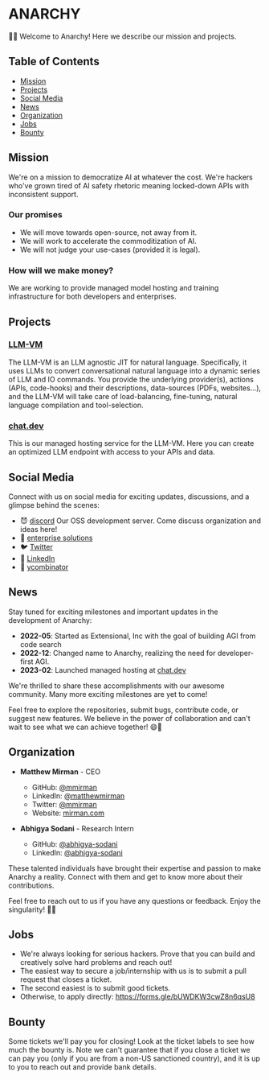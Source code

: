 # ANARCHY

🎉🚀 Welcome to Anarchy! Here we describe our mission and projects.

## Table of Contents

- [Mission](#mission)
- [Projects](#projects)
- [Social Media](#social-media)
- [News](#news)
- [Organization](#organization)
- [Jobs](#jobs)
- [Bounty](#bounty)

## Mission

We're on a mission to democratize AI at whatever the cost. We're hackers who've grown tired of AI safety rhetoric meaning locked-down APIs with inconsistent support.

### Our promises
- We will move towards open-source, not away from it.
- We will work to accelerate the commoditization of AI.
- We will not judge your use-cases (provided it is legal).

### How will we make money?

We are working to provide managed model hosting and training infrastructure for both developers and enterprises.

## Projects

### [LLM-VM](https://github.com/Anarchy-AI/LLM-VM)

The LLM-VM is an LLM agnostic JIT for natural language.  Specifically, it uses LLMs to convert conversational natural language into a dynamic series of LLM and IO commands.
You provide the underlying provider(s), actions (APIs, code-hooks) and their descriptions, data-sources (PDFs, websites...), and the LLM-VM will take care of load-balancing, fine-tuning, natural language compilation and tool-selection.

### [chat.dev](https://chat.dev/)

This is our managed hosting service for the LLM-VM.  Here you can create an optimized LLM endpoint with access to your APIs and data.

## Social Media

Connect with us on social media for exciting updates, discussions, and a glimpse behind the scenes:

- 😈 [discord](https://discord.com/invite/anarchy-ai) Our OSS development server.  Come discuss organization and ideas here!
- 📸 [enterprise solutions](https://anarchy.ai/)
- 🐦 [Twitter](https://twitter.com/anarchy_ai_inc)
- 📘 [LinkedIn](https://www.linkedin.com/company/anarchy-ai)
- 🌟 [ycombinator](https://www.ycombinator.com/companies/anarchy)


## News

Stay tuned for exciting milestones and important updates in the development of Anarchy:

- **2022-05**: Started as Extensional, Inc with the goal of building AGI from code search
- **2022-12**: Changed name to Anarchy, realizing the need for developer-first AGI.
- **2023-02**: Launched managed hosting at [chat.dev](https://chat.dev/)

We're thrilled to share these accomplishments with our awesome community. Many more exciting milestones are yet to come!

Feel free to explore the repositories, submit bugs, contribute code, or suggest new features. We believe in the power of collaboration and can't wait to see what we can achieve together! 😄🌟

## Organization

- **Matthew Mirman** - CEO
  - GitHub: [@mmirman](https://github.com/mmirman)
  - LinkedIn: [@matthewmirman](https://www.linkedin.com/in/matthewmirman/)
  - Twitter: [@mmirman](https://twitter.com/mmirman)
  - Website: [mirman.com](https://www.mirman.com)

- **Abhigya Sodani** - Research Intern
  - GitHub: [@abhigya-sodani](https://github.com/abhigya-sodani)
  - LinkedIn: [@abhigya-sodani](https://www.linkedin.com/in/abhigya-sodani-405918160/)

These talented individuals have brought their expertise and passion to make Anarchy a reality. Connect with them and get to know more about their contributions.

Feel free to reach out to us if you have any questions or feedback. Enjoy the singularity! 🎉🚀

## Jobs

- We're always looking for serious hackers.  Prove that you can build and creatively solve hard problems and reach out! 
- The easiest way to secure a job/internship with us is to submit a pull request that closes a ticket.
- The second easiest is to submit good tickets.
- Otherwise, to apply directly: https://forms.gle/bUWDKW3cwZ8n6qsU8

## Bounty

Some tickets we'll pay you for closing! Look at the ticket labels to see how much the bounty is.  Note we can't guarantee that if you close a ticket we can pay you (only if you are from a non-US sanctioned country), and it is up to you to reach out and provide bank details. 
